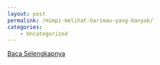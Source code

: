 ```yaml
---
layout: post
permalink: /mimpi-melihat-harimau-yang-banyak/
categories:
    - Uncategorized
---
```


[Baca Selengkapnya](/06)